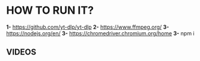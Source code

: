 # HOW TO RUN IT?

**1-** https://github.com/yt-dlp/yt-dlp
**2-** https://www.ffmpeg.org/
**3-** https://nodejs.org/en/
**3-** https://chromedriver.chromium.org/home
**3-** npm i

## VIDEOS